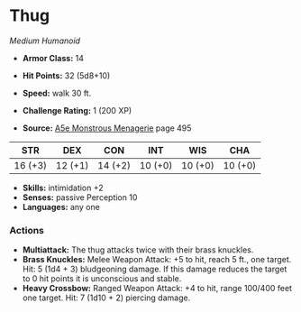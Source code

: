 # Thug

*Medium* *Humanoid*

- **Armor Class:** 14
- **Hit Points:** 32 (5d8+10)
- **Speed:** walk 30 ft.

- **Challenge Rating:** 1 (200 XP)
- **Source:** [A5e Monstrous Menagerie](https://enpublishingrpg.com/products/level-up-monstrous-menagerie-a5e) page 495

| STR | DEX | CON | INT | WIS | CHA |
| --- | --- | --- | --- | --- | --- |
| 16 (+3) | 12 (+1) | 14 (+2) | 10 (+0) | 10 (+0) | 10 (+0) |

- **Skills:** intimidation +2
- **Senses:** passive Perception 10
- **Languages:** any one

### Actions

- **Multiattack:** The thug attacks twice with their brass knuckles.
- **Brass Knuckles:** Melee Weapon Attack: +5 to hit, reach 5 ft., one target. Hit: 5 (1d4 + 3) bludgeoning damage. If this damage reduces the target to 0 hit points  it is unconscious and stable.
- **Heavy Crossbow:** Ranged Weapon Attack: +4 to hit, range 100/400 feet  one target. Hit: 7 (1d10 + 2) piercing damage.


